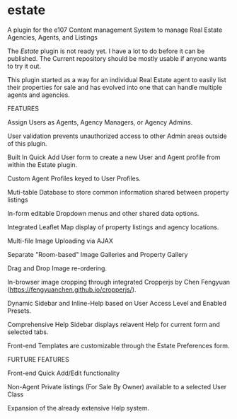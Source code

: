# estate
A plugin for the e107 Content management System to manage Real Estate Agencies, Agents, and Listings

The _Estate_ plugin is not ready yet. I have a lot to do before it can be published. The Current repository should be mostly usable if anyone wants to try it out.

This plugin started as a way for an individual Real Estate agent to easily list their properties for sale and has evolved into one that can handle multiple agents and agencies. 



FEATURES

Assign Users as Agents, Agency Managers, or Agency Admins.

User validation prevents unauthorized access to other Admin areas outside of this plugin.

Built In Quick Add User form to create a new User and Agent profile from within the Estate plugin.

Custom Agent Profiles keyed to User Profiles.

Muti-table Database to store common information shared between property listings

In-form editable Dropdown menus and other shared data options.

Integrated Leaflet Map display of property listings and agency locations.

Multi-file Image Uploading via AJAX

Separate "Room-based" Image Galleries and Property Gallery

Drag and Drop Image re-ordering.

In-browser image cropping through integrated Cropperjs by Chen Fengyuan (https://fengyuanchen.github.io/cropperjs/).

Dynamic Sidebar and Inline-Help based on User Access Level and Enabled Presets. 

Comprehensive Help Sidebar displays relavent Help for current form and selected tabs.

Front-end Templates are customizable through the Estate Preferences form.



FURTURE FEATURES

Front-end Quick Add/Edit functionality

Non-Agent Private listings (For Sale By Owner) available to a selected User Class

Expansion of the already extensive Help system.
